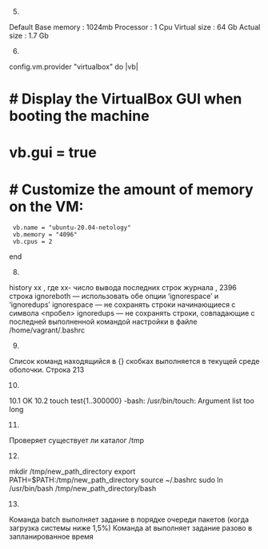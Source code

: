 5.
Default
Base memory : 1024mb
Processor : 1 Cpu
Virtual size : 64 Gb
Actual size : 1.7 Gb

6.
config.vm.provider "virtualbox" do |vb|
  #   # Display the VirtualBox GUI when booting the machine
  #   vb.gui = true
  #
  #   # Customize the amount of memory on the VM:
     vb.name = "ubuntu-20.04-netology"
	 vb.memory = "4096"
	 vb.cpus = 2
end

8.
history xx , где хх- число вывода последних строк журнала ,  2396 строка
ignoreboth — использовать обе опции ‘ignorespace’ и ‘ignoredups’
ignorespace — не сохранять строки начинающиеся с символа <пробел>
ignoredups — не сохранять строки, совпадающие с последней выполненной командой
настройки в файле /home/vagrant/.bashrc

9.
Список команд находящийся в {} скобках выполняется в текущей среде оболочки. Строка 213

10.
10.1 OK
10.2 touch test{1..300000}
-bash: /usr/bin/touch: Argument list too long

11.
Проверяет существует ли каталог /tmp

12.
mkdir /tmp/new_path_directory
export PATH=$PATH:/tmp/new_path_directory
source ~/.bashrc
sudo ln /usr/bin/bash /tmp/new_path_directory/bash

13.
Команда batch выполняет задание в порядке очереди пакетов (когда загрузка системы ниже 1,5%)
Команда at выполняет задание разово в запланированное время
